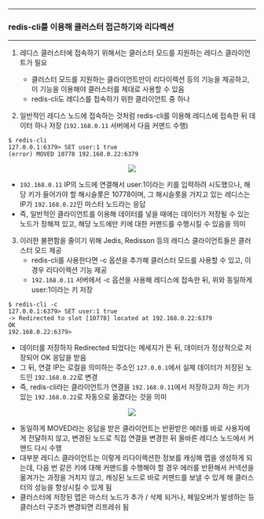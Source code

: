 -----
### redis-cli를 이용해 클러스터 접근하기와 리다렉션
-----
1. 레디스 클러스터에 접속하기 위해서는 클러스터 모드를 지원하는 레디스 클라이언트가 필요
   - 클러스터 모드를 지원하는 클라이언트만이 리다이렉션 등의 기능을 제공하고, 이 기능을 이용해야 클러스터를 제대로 사용할 수 있음
   - redis-cli도 레디스를 접속하기 위한 클라이언트 중 하나

2. 일반적인 레디스 노드에 접속하는 것처럼 redis-cli를 이용해 레디스에 접속한 뒤 데이터 하나 저장 (```192.168.0.11``` 서버에서 다음 커맨드 수행)
```redis
$ redis-cli
127.0.0.1:6379> SET user:1 true
(error) MOVED 10778 192.168.0.22:6379
```
<div align="center">
<img src="https://github.com/user-attachments/assets/0e07a7b7-40c7-4b2c-bdd9-e21dd3afc507">
</div>

   - ```192.168.0.11``` IP의 노드에 연결해서 user:1이라는 키를 입력하려 시도했으나, 해당 키가 들어가야 할 해시슬롯은 10778이며, 그 해시슬롯을 가지고 있는 레디스는 IP가 ```192.168.0.22```인 마스터 노드라는 응답
   - 즉, 일반적인 클라이언트를 이용해 데이터를 넣을 때에는 데이터가 저장될 수 있는 노드가 정해져 있고, 해당 노드에만 키에 대한 커맨드를 수행시킬 수 있음을 의미

3. 이러한 불편함을 줄이기 위해 Jedis, Redisson 등의 레디스 클라이언트들은 클러스터 모드 제공
   - redis-cli를 사용한다면 -c 옵션을 추가해 클러스터 모드를 사용할 수 있고, 이 경우 리다이렉션 기능 제공
   - ```192.168.0.11``` 서버에서 -c 옵션을 사용해 레디스에 접속한 뒤, 위와 동일하게 user:1이라는 키 저장
```redis
$ redis-cli -c
127.0.0.1:6379> SET user:1 true
-> Redirected to slot [10778] located at 192.168.0.22:6379
OK
192.168.0.22:6379>
```
   - 데이터를 저장하자 Redirected 되었다는 메세지가 뜬 뒤, 데이터가 정상적으로 저장되어 OK 응답을 받음
   - 그 뒤, 연결 IP는 로컬을 의미하는 주소인 ```127.0.0.1```에서 실제 데이터가 저장된 노드인 ```192.168.0.22```로 변경
   - 즉, redis-cli라는 클라이언트가 연결을 ```192.168.0.11```에서 저장하고자 하는 키가 있는 ```192.168.0.22```로 자동으로 옮겼다는 것을 의미
<div align="center">
<img src="https://github.com/user-attachments/assets/673458c6-1417-4e5c-b5b2-1dd6f4f9cc29">
</div>

   - 동일하게 MOVED라는 응답을 받은 클라이언트는 반환받은 에러를 바로 사용자에게 전달하지 않고, 변경된 노드로 직접 연결을 변경한 뒤 올바른 레디스 노드에서 커맨드 다시 수행
   - 대부분 레디스 클라이언트는 이렇게 리다이렉션한 정보를 캐싱해 맵을 생성하게 되는데, 다음 번 같은 키에 대해 커맨드를 수행해야 할 경우 에러를 반환해서 커넥션을 옮겨가는 과정을 거치지 않고, 캐싱된 노드로 바로 커맨드를 보낼 수 있게 해 클러스터의 성능을 향상시킬 수 있게 됨
   - 클러스터에 저장된 맵은 마스터 노드가 추가 / 삭제 되거나, 페일오버가 발생하는 등 클러스터 구조가 변경되면 리프레쉬 됨
